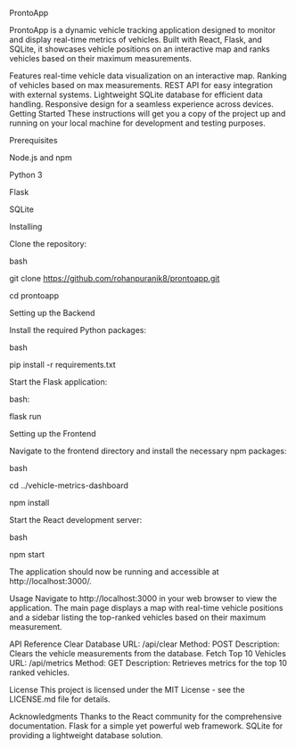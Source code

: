 ProntoApp


ProntoApp is a dynamic vehicle tracking application designed to monitor and display real-time metrics of vehicles. Built with React, Flask, and SQLite, it showcases vehicle positions on an interactive map and ranks vehicles based on their maximum measurements.

Features
real-time vehicle data visualization on an interactive map.
Ranking of vehicles based on max measurements.
REST API for easy integration with external systems.
Lightweight SQLite database for efficient data handling.
Responsive design for a seamless experience across devices.
Getting Started
These instructions will get you a copy of the project up and running on your local machine for development and testing purposes.

Prerequisites

Node.js and npm

Python 3

Flask

SQLite

Installing

Clone the repository:

bash

git clone https://github.com/rohanpuranik8/prontoapp.git

cd prontoapp


Setting up the Backend

Install the required Python packages:

bash

pip install -r requirements.txt

Start the Flask application:

bash:

flask run

Setting up the Frontend

Navigate to the frontend directory and install the necessary npm packages:

bash

cd ../vehicle-metrics-dashboard

npm install

Start the React development server:

bash

npm start

The application should now be running and accessible at http://localhost:3000/.

Usage
Navigate to http://localhost:3000 in your web browser to view the application. The main page displays a map with real-time vehicle positions and a sidebar listing the top-ranked vehicles based on their maximum measurement.

API Reference
Clear Database
URL: /api/clear
Method: POST
Description: Clears the vehicle measurements from the database.
Fetch Top 10 Vehicles
URL: /api/metrics
Method: GET
Description: Retrieves metrics for the top 10 ranked vehicles.


License
This project is licensed under the MIT License - see the LICENSE.md file for details.

Acknowledgments
Thanks to the React community for the comprehensive documentation.
Flask for a simple yet powerful web framework.
SQLite for providing a lightweight database solution.
